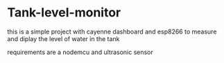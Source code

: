 # Tank-level-monitor

this is a simple project with cayenne dashboard and esp8266 to measure and diplay the level of water in the tank

requirements are a nodemcu and ultrasonic sensor
